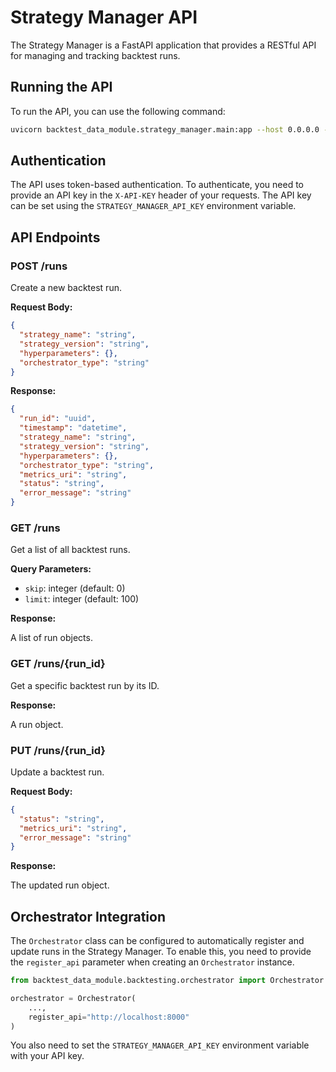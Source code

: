 # Strategy Manager API

The Strategy Manager is a FastAPI application that provides a RESTful API for managing and tracking backtest runs.

## Running the API

To run the API, you can use the following command:

```bash
uvicorn backtest_data_module.strategy_manager.main:app --host 0.0.0.0 --port 8000
```

## Authentication

The API uses token-based authentication. To authenticate, you need to provide an API key in the `X-API-KEY` header of your requests. The API key can be set using the `STRATEGY_MANAGER_API_KEY` environment variable.

## API Endpoints

### POST /runs

Create a new backtest run.

**Request Body:**

```json
{
  "strategy_name": "string",
  "strategy_version": "string",
  "hyperparameters": {},
  "orchestrator_type": "string"
}
```

**Response:**

```json
{
  "run_id": "uuid",
  "timestamp": "datetime",
  "strategy_name": "string",
  "strategy_version": "string",
  "hyperparameters": {},
  "orchestrator_type": "string",
  "metrics_uri": "string",
  "status": "string",
  "error_message": "string"
}
```

### GET /runs

Get a list of all backtest runs.

**Query Parameters:**

* `skip`: integer (default: 0)
* `limit`: integer (default: 100)

**Response:**

A list of run objects.

### GET /runs/{run_id}

Get a specific backtest run by its ID.

**Response:**

A run object.

### PUT /runs/{run_id}

Update a backtest run.

**Request Body:**

```json
{
  "status": "string",
  "metrics_uri": "string",
  "error_message": "string"
}
```

**Response:**

The updated run object.

## Orchestrator Integration

The `Orchestrator` class can be configured to automatically register and update runs in the Strategy Manager. To enable this, you need to provide the `register_api` parameter when creating an `Orchestrator` instance.

```python
from backtest_data_module.backtesting.orchestrator import Orchestrator

orchestrator = Orchestrator(
    ...,
    register_api="http://localhost:8000"
)
```

You also need to set the `STRATEGY_MANAGER_API_KEY` environment variable with your API key.

